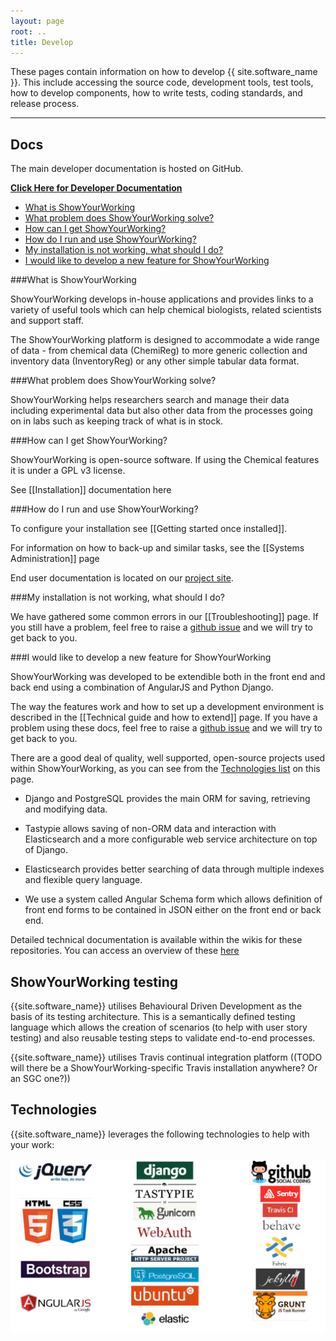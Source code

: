 ```yaml
---
layout: page
root: ..
title: Develop
---
```


These pages contain information on how to develop
{{ site.software_name }}. This include accessing the source code,
development tools, test tools, how to develop components, how to
write tests, coding standards, and release process.

---

## Docs

The main developer documentation is hosted on GitHub.

<a href="https://github.com/thesgc/chembiohub_ws/wiki">**Click Here for Developer Documentation**</a>

* <a href="#what">What is ShowYourWorking</a>
* <a href="#why">What problem does ShowYourWorking solve?</a>
* <a href="#how">How can I get ShowYourWorking?</a>
* <a href="#howuse">How do I run and use ShowYourWorking?</a>
* <a href="#trouble">My installation is not working, what should I do?</a>
* <a href="#dev">I would like to develop a new feature for ShowYourWorking</a>


###<a name="what">What is ShowYourWorking</a>

ShowYourWorking develops in-house applications and provides links to a variety of useful tools which can help chemical biologists, related scientists and support staff.

The ShowYourWorking platform is designed to accommodate a wide range of data - from chemical data (ChemiReg) to more generic collection and inventory data (InventoryReg) or any other simple tabular data format.

###<a name="why">What problem does ShowYourWorking solve?</a>

ShowYourWorking helps researchers search and manage their data including experimental data but also other data from the processes going on in labs such as keeping track of what is in stock.

###<a name="how">How can I get ShowYourWorking?</a>

ShowYourWorking is open-source software. If using the Chemical features it is under a GPL v3 license.

See [[Installation]] documentation here

###<a name="howuse">How do I run and use ShowYourWorking?</a>

To configure your installation see [[Getting started once installed]].

For information on how to back-up and similar tasks, see the [[Systems Administration]] page

End user documentation is located on our [project site](http://showyourworking.github.io/user/index.html
).


###<a name="trouble">My installation is not working, what should I do?</a>

We have gathered some common errors in our [[Troubleshooting]] page. If you still have a problem, feel free to raise a [github issue](https://github.com/thesgc/chembiohub_ws/issues) and we will try to get back to you.

###<a name="dev">I would like to develop a new feature for ShowYourWorking</a>

ShowYourWorking was developed to be extendible both in the front end and back end using a combination of AngularJS and Python Django.

The way the features work and how to set up a development environment is described in the [[Technical guide and how to extend]] page. If you have a problem using these docs, feel free to raise a [github issue](https://github.com/thesgc/chembiohub_ws/issues) and we will try to get back to you.

There are a good deal of quality, well supported, open-source projects used within ShowYourWorking, as you can see from the [Technologies list](#technologies) on this page. 

* Django and PostgreSQL provides the main ORM for saving, retrieving and modifying data.

* Tastypie allows saving of non-ORM data and interaction with Elasticsearch and a more configurable web service architecture on top of Django. 

* Elasticsearch provides better searching of data through multiple indexes and flexible query language. 

* We use a system called Angular Schema form which allows definition of front end forms to be contained in JSON either on the front end or back end.

Detailed technical documentation is available within the wikis for these repositories. You can access an overview of these [here](https://github.com/thesgc/chembiohub_ws/wiki)

## ShowYourWorking testing

{{site.software_name}} utilises Behavioural Driven Development as the basis of its testing architecture. This is a semantically defined testing language which allows the creation of scenarios (to help with user story testing) and also reusable testing steps to validate end-to-end processes.

{{site.software_name}} utilises Travis continual integration platform ((TODO will there be a ShowYourWorking-specific Travis installation anywhere? Or an SGC one?))

## Technologies

{{site.software_name}} leverages the following technologies to help with your work:

<img src="/assets/images/tech_stack/overview.png">

<section class="tech-stack" id="tech-stack">

<!-- {% for section in site.techstack %}

<h3>{{section.title}}</h3>

{% for item in section.items %}

<div id="{{item.id}}" class="tech-stack-item">
<div class="row">
  <div class="col-xs-3"><img src="/assets/images/tech_stack/{{item.id}}.png" class="img img-responsive"></div>
  <div class="col-xs-9"><p><a href="{{item.link}}">{{item.name}}</a><br>{{item.description}}</p></div>
</div>
</div>

{% endfor %}

{% endfor %} -->

</section>

